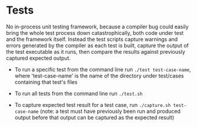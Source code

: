 # Tests
No in-process unit testing framework, because a compiler bug could easily bring the whole test process down catastrophically, both code under test and the framework itself. Instead the test scripts capture warnings and errors generated by the compiler as each test is built, capture the output of the test executable as it runs, then compare the results against previously captured expected output.

- To run a specific test from the command line run `./test test-case-name`, where 'test-case-name' is the name of the directory under test/cases containing that test's files
- To run all tests from the command line run `./test.sh`

- To capture expected test result for a test case, run `./capture.sh test-case-name` (note: a test must have previously been run and produced output before that output can be captured as the expected result)

